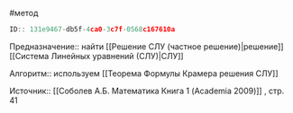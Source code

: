 #метод

```javascript
ID:: 131e9467-db5f-4ca0-3c7f-0568c167610a
```

Предназначение:: найти [[Решение СЛУ (частное решение)|решение]] [[Система Линейных уравнений (СЛУ)|СЛУ]]

Алгоритм::  используем [[Теорема Формулы Крамера решения СЛУ]]

Источник:: [[Соболев А.Б. Математика Книга 1 (Academia 2009)]] , стр. 41